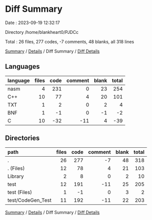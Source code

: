 # Diff Summary

Date : 2023-09-19 12:32:17

Directory /home/blankheart0/PJDCc

Total : 26 files,  277 codes, -7 comments, 48 blanks, all 318 lines

[Summary](results.md) / [Details](details.md) / Diff Summary / [Diff Details](diff-details.md)

## Languages
| language | files | code | comment | blank | total |
| :--- | ---: | ---: | ---: | ---: | ---: |
| nasm | 4 | 231 | 0 | 23 | 254 |
| C++ | 10 | 77 | 4 | 20 | 101 |
| TXT | 1 | 2 | 0 | 2 | 4 |
| BNF | 1 | -1 | 0 | -1 | -2 |
| C | 10 | -32 | -11 | 4 | -39 |

## Directories
| path | files | code | comment | blank | total |
| :--- | ---: | ---: | ---: | ---: | ---: |
| . | 26 | 277 | -7 | 48 | 318 |
| . (Files) | 12 | 78 | 4 | 21 | 103 |
| Library | 2 | 8 | 0 | 2 | 10 |
| test | 12 | 191 | -11 | 25 | 205 |
| test (Files) | 1 | -1 | 0 | 3 | 2 |
| test/CodeGen_Test | 11 | 192 | -11 | 22 | 203 |

[Summary](results.md) / [Details](details.md) / Diff Summary / [Diff Details](diff-details.md)